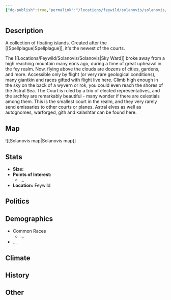 ```yaml
---
{"dg-publish":true,"permalink":"/locations/feywild/solanovis/solanovis/","tags":["Location","Court"]}
---
```


## Description
A collection of floating islands. Created after the [[Spellplague\|Spellplague]], it's the newest of the courts. 

The [[Locations/Feywild/Solanovis/Solanovis\|Sky Ward]] broke away from a high reaching mountain many eons ago, during a time of great upheaval in the fey realm. Now, flying above the clouds are dozens of cities, gardens, and more. Accessible only by flight (or very rare geological conditions), many giantkin and races gifted with flight live here. Climb high enough in the sky on the back of a wyvern or rok, you could even reach the shores of the Astral Sea. The Court is ruled by a trio of elected representatives, and the archfey are remarkably beautiful - many wonder if there are celestials among them. This is the smallest court in the realm, and they very rarely send emissaries to other courts or planes. Astral elves as well as autognomes, warforged, gith and kalashtar can be found here.
## Map
![[Solanovis map\|Solanovis map]]
## Stats
- **Size:** 
- **Points of Interest:**
    - ...
- **Location:** Feywild

## Politics

## Demographics
- Common Races
    - ...
- ...

## Climate

## History

## Other 


